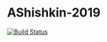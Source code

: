 # AShishkin-2019
[![Build Status](https://travis-ci.com/Aleks-Shishkin/AShishkin-2019.svg?branch=master)](https://travis-ci.com/Aleks-Shishkin/AShishkin-2019)